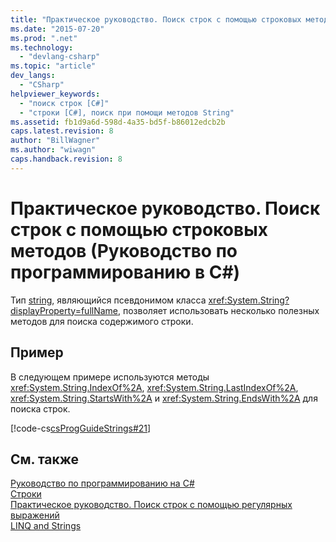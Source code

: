 ```yaml
---
title: "Практическое руководство. Поиск строк с помощью строковых методов (Руководство по программированию в C#) | Microsoft Docs"
ms.date: "2015-07-20"
ms.prod: ".net"
ms.technology: 
  - "devlang-csharp"
ms.topic: "article"
dev_langs: 
  - "CSharp"
helpviewer_keywords: 
  - "поиск строк [C#]"
  - "строки [C#], поиск при помощи методов String"
ms.assetid: fb1d9a6d-598d-4a35-bd5f-b86012edcb2b
caps.latest.revision: 8
author: "BillWagner"
ms.author: "wiwagn"
caps.handback.revision: 8
---
```

# Практическое руководство. Поиск строк с помощью строковых методов (Руководство по программированию в C#)
Тип [string](../../../csharp/language-reference/keywords/string.md), являющийся псевдонимом класса <xref:System.String?displayProperty=fullName>, позволяет использовать несколько полезных методов для поиска содержимого строки.  
  
## Пример  
 В следующем примере используются методы <xref:System.String.IndexOf%2A>, <xref:System.String.LastIndexOf%2A>, <xref:System.String.StartsWith%2A> и <xref:System.String.EndsWith%2A> для поиска строк.  
  
 [!code-cs[csProgGuideStrings#21](../../../csharp/programming-guide/strings/codesnippet/csharp/CSRefStrings/Strings.cs#21)]  
  
## См. также  
 [Руководство по программированию на C\#](../../../csharp/programming-guide/index.md)   
 [Строки](../../../csharp/programming-guide/strings/index.md)   
 [Практическое руководство. Поиск строк с помощью регулярных выражений](../../../csharp/programming-guide/strings/how-to-search-strings-using-regular-expressions.md)   
 [LINQ and Strings](../../../visual-basic/programming-guide/concepts/linq/linq-and-strings.md)